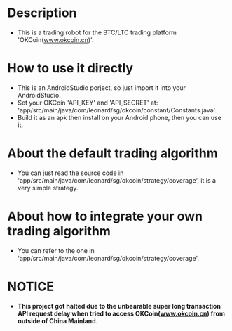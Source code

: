 # Description
  - This is a trading robot for the BTC/LTC trading platform 'OKCoin(www.okcoin.cn)'.

# How to use it directly
  - This is an AndroidStudio porject, so just import it into your AndroidStudio.
  - Set your OKCoin 'API_KEY' and 'API_SECRET' at: 'app/src/main/java/com/leonard/sg/okcoin/constant/Constants.java'.
  - Build it as an apk then install on your Android phone, then you can use it.
  
# About the default trading algorithm
  - You can just read the source code in 'app/src/main/java/com/leonard/sg/okcoin/strategy/coverage', it is a very simple strategy.

# About how to integrate your own trading algorithm
  - You can refer to the one in 'app/src/main/java/com/leonard/sg/okcoin/strategy/coverage'.
  
# NOTICE
  - **This project got halted due to the unbearable super long transaction API request delay when tried to access OKCoin(www.okcoin.cn) from outside of China Mainland.**


